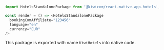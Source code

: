```js
import HotelsStandalonePackage from '@kiwicom/react-native-app-hotels';

const render = () => <HotelsStandalonePackage
  bookingComAffiliate="123456"
  language="en"
  currency="EUR"
/>
```

This package is exported with name `KiwiHotels` into native code.
